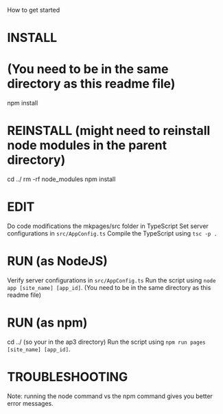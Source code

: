How to get started

# INSTALL
# (You need to be in the same directory as this readme file)
npm install

# REINSTALL (might need to reinstall node modules in the parent directory)
cd ../
rm -rf node_modules
npm install

# EDIT
Do code modifications the mkpages/src folder in TypeScript
Set server configurations in `src/AppConfig.ts`
Compile the TypeScript using `tsc -p .`

# RUN (as NodeJS)
Verify server configurations in `src/AppConfig.ts`
Run the script using `node app [site_name] [app_id]`.  (You need to be in the same directory as this readme file)

# RUN (as npm)
cd ../ (so your in the ap3 directory)
Run the script using `npm run pages [site_name] [app_id]`.

# TROUBLESHOOTING
Note: running the node command vs the npm command gives you better error messages.